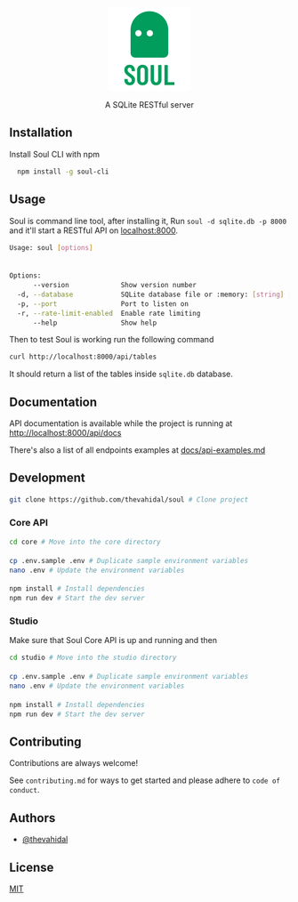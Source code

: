 <p align="center">
    <img src='docs/logo.png' height='150px' style="">
    <p align="center">
        A SQLite RESTful server 
    </p>
</p>


## Installation
Install Soul CLI with npm

```bash
  npm install -g soul-cli
```
    
## Usage
Soul is command line tool, after installing it,
Run ```soul -d sqlite.db -p 8000``` and it'll start a RESTful API on [localhost:8000](http://localhost:8000).
```bash
Usage: soul [options]


Options:
      --version             Show version number                        [boolean]
  -d, --database            SQLite database file or :memory: [string] [required]
  -p, --port                Port to listen on                           [number]
  -r, --rate-limit-enabled  Enable rate limiting                       [boolean]
      --help                Show help                                  [boolean]

```

Then to test Soul is working run the following command
```bash
curl http://localhost:8000/api/tables
```
It should return a list of the tables inside `sqlite.db` database.

## Documentation

API documentation is available while the project is running at [http://localhost:8000/api/docs](http://localhost:8000/api/docs)

There's also a list of all endpoints examples at [docs/api-examples.md](docs/api-examples.md)
## Development

```bash
git clone https://github.com/thevahidal/soul # Clone project
```

### Core API
```bash
cd core # Move into the core directory

cp .env.sample .env # Duplicate sample environment variables
nano .env # Update the environment variables

npm install # Install dependencies
npm run dev # Start the dev server
```

### Studio
Make sure that Soul Core API is up and running and then
```bash
cd studio # Move into the studio directory

cp .env.sample .env # Duplicate sample environment variables
nano .env # Update the environment variables

npm install # Install dependencies
npm run dev # Start the dev server
```

## Contributing

Contributions are always welcome!

See `contributing.md` for ways to get started and please adhere to `code of conduct`.


## Authors

- [@thevahidal](https://www.github.com/thevahidal)


## License

[MIT](https://choosealicense.com/licenses/mit/)

